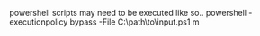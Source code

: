 
powershell scripts may need to be executed like so..
powershell -executionpolicy bypass -File C:\path\to\input.ps1 m
